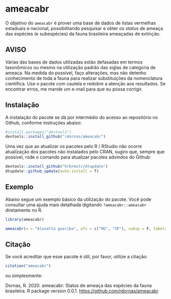 
# ameacabr

<!-- badges: start -->
<!-- badges: end -->

O objetivo do `ameacabr` é prover uma base de dados de listas vermelhas estaduais e nacional, possibilitando pesquisar e obter os _status_ de ameaça das espécies (e subespécies) da fauna brasileira ameaçadas de extinção.

## AVISO
Várias das bases de dados utilizadas estão defasadas em termos taxonômicos ou mesmo na utilização padrão das siglas de categoria de ameaca. Na medida do possível, faço alterações, mas não detenho conhecimento de toda a fauna para realizar substituições da nomenclatura científica. Use o pacote com cautela e redobre a atenção aos resultados. Se encontrar erros, me mande um e-mail para que eu possa corrigir.

## Instalação

A instalação do pacote se dá por intermédio do acesso ao repositório no Github, conforme instruções abaixo:

``` r
#install.packages("devtools")
devtools::install_github("rdornas/ameacabr")
```

Uma vez que ao atualizar os pacotes pelo R / RStudio não ocorre atualização dos pacotes não instalados pelo CRAN, sugiro que, sempre que possível, rode o comando para atualizar pacotes advindos do Github:

``` r
devtools::install_github("hrbrmstr/dtupdate")
dtupdate::github_update(auto.install = T)
```

## Exemplo

Abaixo segue um exemplo básico da utilização do pacote. Você pode consultar uma ajuda mais detalhada digitando `?ameacabr::ameacabr` diretamente no R.

``` r
library(ameacabr)

ameacabr(x = "Alouatta guariba", ufs = c("MG", "SP"), subsp = F, tabela = T)
```

## Citação

Se você acreditar que esse pacote é útil, por favor, utilize a citação:

``` r
citation("ameacabr")
```
ou simplesmente:

Dornas, R. 2020. ameacabr: Status de ameaça das espécies da fauna brasileira. R package version 0.0.1. https://github.com/rdornas/ameacabr
